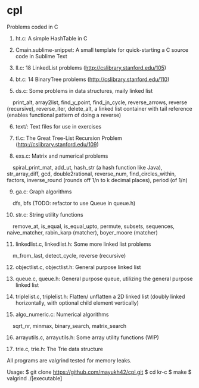 # cpl
Problems coded in C

1. ht.c: A simple HashTable in C

2. Cmain.sublime-snippet: A small template for quick-starting a C source code in Sublime Text

3. ll.c: 18 LinkedList problems (http://cslibrary.stanford.edu/105)

4. bt.c: 14 BinaryTree problems (http://cslibrary.stanford.edu/110)

5. ds.c: Some problems in data structures, maily linked list

&nbsp;&nbsp;&nbsp;&nbsp;print_alt, array2list, find_y_point, find_jn_cycle, reverse_arrows, reverse (recursive), reverse_iter, delete_alt, a linked list container with tail reference (enables functional pattern of doing a reverse)

6. text/: Text files for use in exercises

7. tl.c: The Great Tree-List Recursion Problem (http://cslibrary.stanford.edu/109)

8. exs.c: Matrix and numerical problems

&nbsp;&nbsp;&nbsp;&nbsp;spiral_print_mat, add_ut, hash_str (a hash function like Java), str_array_diff, gcd, double2rational, reverse_num, find_circles_within, factors, inverse_round (rounds off 1/n to k decimal places), period (of 1/n)

9. ga.c: Graph algorithms

&nbsp;&nbsp;&nbsp;&nbsp;dfs, bfs (TODO: refactor to use Queue in queue.h)

10. str.c: String utility functions

&nbsp;&nbsp;&nbsp;&nbsp;remove_at, is_equal, is_equal_upto, permute, subsets, sequences, naive_matcher, rabin_karp (matcher), boyer_moore (matcher)

11. linkedlist.c, linkedlist.h: Some more linked list problems

&nbsp;&nbsp;&nbsp;&nbsp;m_from_last, detect_cycle, reverse (recursive)

12. objectlist.c, objectlist.h: General purpose linked list

13. queue.c, queue.h: General purpose queue, utilizing the general purpose linked list

14. triplelist.c, triplelist.h: Flatten/ unflatten a 2D linked list (doubly linked horizontally, with optional child element vertically)

15. algo_numeric.c: Numerical algorithms

&nbsp;&nbsp;&nbsp;&nbsp;sqrt_nr, minmax, binary_search, matrix_search

16. arrayutils.c, arrayutils.h: Some array utility functions (WIP)

16. trie.c, trie.h: The Trie data structure

All programs are valgrind tested for memory leaks.


Usage: 
$ git clone https://github.com/mayukh42/cpl.git
$ cd kr-c
$ make
$ valgrind ./[executable]